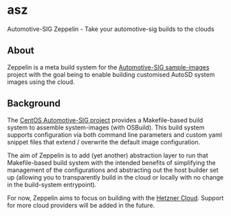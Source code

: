 # asz

Automotive-SIG Zeppelin - Take your automotive-sig builds to the clouds

## About

Zeppelin is a meta build system for the [Automotive-SIG sample-images][0]
project with the goal being to enable building customised AutoSD system images
using the cloud.

## Background

The [CentOS Automotive-SIG project][1] provides a Makefile-based build system to
assemble system-images (with OSBuild). This build system supports configuration
via both command line parameters and custom yaml snippet files that extend /
overwrite the default image configuration.

The aim of Zeppelin is to add (yet another) abstraction layer to run that
Makefile-based build system with the intended benefits of simplifying the
management of the configurations and abstracting out the host builder set up
(allowing you to transparently build in the cloud or locally with no change in
the build-system entrypoint).

For now, Zeppelin aims to focus on building with the [Hetzner Cloud][2]. Support
for more cloud providers will be added in the future.

[0]: https://sigs.centos.org/automotive/
[1]: https://sigs.centos.org/automotive/building/#using-makefile-to-build-the-image
[2]: https://www.hetzner.com/cloud
